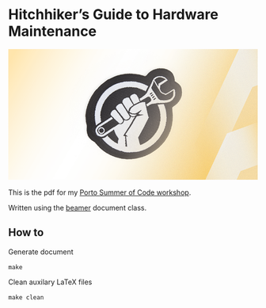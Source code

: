 # Hitchhiker’s Guide to Hardware Maintenance

![Hardware Maintenance](psc-hhm-logo.png)

This is the pdf for my [Porto Summer of Code workshop](https://portosummerofcode.com/workshops/hw).

Written using the [beamer](https://en.wikipedia.org/wiki/Beamer_(LaTeX)) document class.

## How to

Generate document

```shell
make
```

Clean auxilary LaTeX files
```shell
make clean
```

